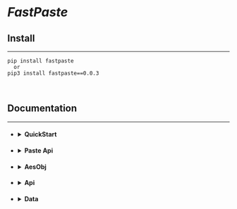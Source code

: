 <h1><strong><em>FastPaste</em></strong></h1>
<h2>Install</h2>
<hr>
<pre>
<code class="language-python">pip install fastpaste<br>  or<br>pip3 install fastpaste==0.0.3</pre></code>
<br>
<h2>Documentation</h3>
<hr>
<ul>
<li>
    <h4>
    <details>
        <summary>QuickStart</summary>
        <h5>
        <blockquote>
            <h4>Ngrok Server Paste Example</h4>
            <blockquote>This is an example of a server that forwards any local running port over a ngrok tcp tunnel. Then uploads the randomly generated ngrok tunnel url to <a href="https://www.pastesite.org/about">PasteSite.org<a> using the authour specified during setup. (this is what the client will search to find the tunnel url)</p></blockquote>
            <details><summary>Server.py</summary><br>
            <pre><code class="language-python">import os, fastpaste, pyngrok.ngrok as ngrok, time
authKey=input("What is Your Ngrok Auth Token?: ")
ServerPort=input("What is the port Of The Local Running Server?(Ex. WebServer is 80): ")
Username=input("What is the User you Would Like To Make Pastes With?: ")
fastpaste.Data.UserName=Username
fastpaste.Data.DefSilent=True
if(os.path.exists(os.getcwd()+"/keys.txt")!=True):
    ky=fastpaste.AesObj.gen()
    input(f"Generating Keys.txt For the Encryption. The Client MUST Have The Same Keys.txt For Encryption\n{ky}\nPress Enter To Continue...")
    fastpaste.Data.KeyData=ky
else:
    fastpaste.Data.KeyData=fastpaste.AesObj.keyfile2Tup(os.getcwd()+"/keys.txt")
server=ngrok.connect(f"127.0.0.1:{ServerPort}", "http" if(input("Would You Like To Use Tcp?[y/n]: ")!="y") else "tcp", pyngrok_config=ngrok.conf.PyngrokConfig(auth_token=authKey))
print(f"Started Server At {server.public_url}")
print("Pasteing Encrypted Server Url to pastesite.org")
if(fastpaste.PasteApi.Paste("", str(server.public_url))):
    print("Pasted Successfully")
s=time.time()
while(True):
    try:
        os.system("cls" if(os.sep == "\\") else "clear")
        print(f"Runtime: {fastpaste.Data.time_convert(time.time()-s)}")
        print("Running: True\n")
    except KeyboardInterrupt:
        pass
        try:
            ngrok.disconnect(server.public_url)
        except Exception:
            pass
        os.system("cls" if(os.sep == "\\") else "clear")
        print(f"Final Runtime: {fastpaste.Data.time_convert(time.time()-s)}")
        print("Running: False\n")
        break</code></pre></details>
            <h4>Ngrok Client Paste Example</h4>
            <blockquote>This is an example of a client that will automatically search for pastes from the specified user  on <a href="https://www.pastesite.org/about">PasteSite.org<a> Then Will Decrypt the Ngrok Url Using The SAME keys.txt As the Server.py</p></blockquote>
            <details><summary>Client.py</summary><br>
            <pre><code class="language-python">import os, fastpaste<br>Username=input("What is the User you Would Like To Make Pastes With?: ")<br>fastpaste.Data.DefSilent=bool(False if(input("Verbose?[y/n]: ")!='y') else True)<br>fastpaste.Data.UserName=Username<br>fastpaste.Data.DefSilent=True<br>if(os.path.exists(os.getcwd()+"/keys.txt")==True):<br>    fastpaste.Data.KeyData=fastpaste.AesObj.keyfile2Tup(os.getcwd()+"/keys.txt")<br>else:<br>    print("Can't Decrypt Data Without Keys.txt In the Current Dir")<br>os.system("cls" if(os.sep == "\\") else "clear")<br>print("Waiting For Paste...\nPress ^C to Stop")<br>pasteObj, Pastetxt, runtime=fastpaste.PasteApi.WaitForPaste(5)<br>os.system("cls" if(os.sep == "\\") else "clear")<br>print(f"Found Paste!\nRuntime: {runtime}\nThe Server Url Is {Pastetxt}")</code></pre></details>
        </blockquote>        
        </h5>
    </details>    
</li>
<li>
    <h4>
    <details>
        <summary>Paste Api</summary>
        <h5>
        <blockquote>
            <details><summary>PasteApi.Paste(title: str, data: str)</summary><br>              
            <pre><code class="language-python"># Description: Creates A New Paste Under The UserName <br>PasteApi.Paste(title="Title For New Paste", data="Unencrypted Data To Be Automatically Encrypted And Pasted To pastesite.org")<br># Returns True Or Raises an Exception #
            </code></pre></details>
            <details><summary>PasteApi.GetLastPaste()</summary><br>                            
            <pre><code class="language-python"># Description: Retrives The Most Recent Paste Posted To the Site from the Data.UserName as a PasteObj <br>PasteApi.GetLastPaste()<br>
            </code></pre></details>
            <details><summary>PasteApi.Scrape(paste: dict)</summary><br>                       
            <pre><code class="language-python"># Description: Retrives The Dencrypted PasteData From the PasteObj As A String<br>PasteApi.Scrape(paste=PasteObj)<br>
            </code></pre></details>
            <details><summary>PasteApi.SearchByTitle(title: str, NumOfPages: int)</summary><br>
            <pre><code class="language-python"># Description: Retrives A List Of PastObj With The Specified Title<br>PasteApi.SearchByTitle(title=str("ExampleTitle"), NumOfPages=int(1))<br>
            </code></pre></details>
            <details><summary>PasteApi.SearchByUser(user: str, NumOfPages: int)</summary><br>  
            <pre><code class="language-python"># Description: Retrives A List Of PastObj From The Specified User<br>PasteApi.SearchByUser(user=str("RandomUser"), NumOfPages=int(1))<br>
            </code></pre></details>
            <details><summary>PasteApi.SearchByLang(lang: str, NumOfPages: int)</summary><br>  
            <pre><code class="language-python"># Description: Retrives A List Of PastObj With The Lang Format<br>PasteApi.SearchByLang(lang=str('text'), NumOfPages=int(1))
            </code></pre></details>
            <details><summary>PasteApi.WaitForPaste(RefreshTime: int)</summary><br>
            <pre><code class="language-python"># Description: Retrives The Most Recent PasteObj Of the Last Paste From Data.UserName, If No Paste Is Found The Function Will Wait int(RefreshTime) Seconds Before Searching Again Until It Has Found A Paste<br>PasteApi.WaitForPaste(RefreshTime=int(5))
            </code></pre></details>
            <details><summary>PasteObj And PasteList</summary><br>
            <pre><code class="language-python"># PasteObj is a dict of a paste found on pastesite.org #<br>PasteObj=dict({<br>"url":   "Url Of The Paste",              <br>"code":  "QuickCode Of The Url",             <br>"title": "Title Of The Paste",               <br>"user":  "Authour Of The Paste",             <br>"lang":  "Format of the Paste's data",       <br>"time":  "How Long Ago The Paste Was Posted" <br>})<br>PasteObj=dict({"url": "https://pastesite.org/view/e2e770be", "code": "e2e770be", "title": "ExampleTitle", "user": "Example UserName", "lang": "text", "time": "4 Minutes ago."})<br>PasteList=[PasteObj, PasteObj, PasteObj, PasteObj, PasteObj, PasteObj]
            </code></pre></details>
        </blockquote>        
        </h5>
    </details>
</li>
<li>
    <h4>
    <details>
        <summary>AesObj</summary>
        <h5>
        <blockquote>
            <details><summary>AesObj.gen()</summary><br>
            <pre><code class="language-python"># Description: A Function For Generating A Keys.txt File<br>AesObj.gen()<br># Returns a List Of [AesKey, AesIV] that were written to the new keys.txt</code></pre></details>
            <details><summary>AesObj.keyfile2Tup(path: str)</summary><br>
            <pre><code class="language-python"># Description: A Function Used For Getting The Keys From A File<br>AesObj.keyfile2Tup(path="keys.txt")<br># Returns a List Of [AesKey, AesIV] From the Specified File</code></pre></details>
            <details><summary>AesObj.Enc(data: str)</summary><br>        
            <pre><code class="language-python"># Description: Encrypts Passed Data<br>AesObj.Enc(data="Data To Encrypt")<br># Returns a Bytes String Of the Data Encrypted using the keys from Data.KeyData</code></pre></details>
            <details><summary>AesObj.Denc(data: bytes)</summary><br>
            <pre><code class="language-python"># Description: Dencrypts Passed Data<br>AesObj.Denc(data=b"Bytes String Of Encrypted Data") # For Bytes String You Could Also pass data=bytes("Bytes String Of Encrypted Data".encode('utf8'))<br># Returns The Dencrypted Data Of the Bytes String </code></pre></details>
        </blockquote>      
        </h5>
    </details>    
</li>
<li>
    <h4>
    <details>
        <summary>Api</summary>
        <h5>
        <blockquote>
            <details><summary>api.scrapePastes(NumOfPages: int)</summary><br>
            <pre><code class="language-python"># Description: Gets All Pastes Up To the Specified Page Number<br>api.scrapePastes(NumOfPages=1)<br># Returns A List of PasteObj of All Pastes On Every Page </code></pre></details>
            <details><summary>api.paste(title: str, data: str, user: str, expire: str, lang: str, keys: list)</summary><br>
            <pre><code class="language-python"># Description: Creates a Paste<br>api.paste(title="Example Title", data="Data To Be Encrypted", user="RandomUser", expire=Data.ExpireOptionsList[Data.ExpireInt], keys="Keys To Dencrypt Paste Data")<br># Returns True If The Paste Was successful Or False If It Was Not</code></pre></details>
            <details><summary>api.scrapeUser(NumOfPages: int)</summary><br>
            <pre><code class="language-python"># Description: Gets All Of the Pastes Found From The Default User <br># A Quicker Impementaion of Scraping pastesite.org for The Data.UserName <br>api.scrapeUser(NumOfPages=1)<br># Returns a List Of PasteObj  Of All Pastes Found From The User</code></pre></details>
            <details><summary>api.searchPastes(PasteList: list, **kwargs)</summary><br>
            <pre><code class="language-python"># Description: Filters Pastes In PasteList With The Specified Paramater <br>api.searchPastes(PasteList, **kwargs={user="User To Filter For", title="Title To Filter For", lang="Lang/Format To Filter For"})<br># Returns List Of PasteObj With The Specified Paramater</code></pre></details>
            <details><summary>api.scrapePaste(paste: dict, keys: list)</summary><br>
            <pre><code class="language-python"># Description: Scrapes The Data From A Paste Using the Keys Passed <br>api.scrapePaste(paste=PasteObj, keys="Keys To Dencrypt Paste Data")<br># Returns The Dencrypted Data Of the Paste</code></pre></details>
        </blockquote>        
        </h5>
    </details>    
</li>
<li>
    <h4>
    <details>
        <summary>Data</summary>
        <h5>
        <blockquote>
            <pre><code class="language-python">Data.UserName="Default UserName To Search For And Paste To"<br>Data.KeyData=[AesKey, AesIV]<br>Data.ExpireInt=1<br>Data.ExpireOptionsList=["burn", "5", "60", "1440", "10080", "40320", "483840"]<br>Data.DefScrapeNum=1<br>Data.DefSilent=False</code></pre>
        </blockquote>        
        </h5>
    </details>    
</li>
</ul>
